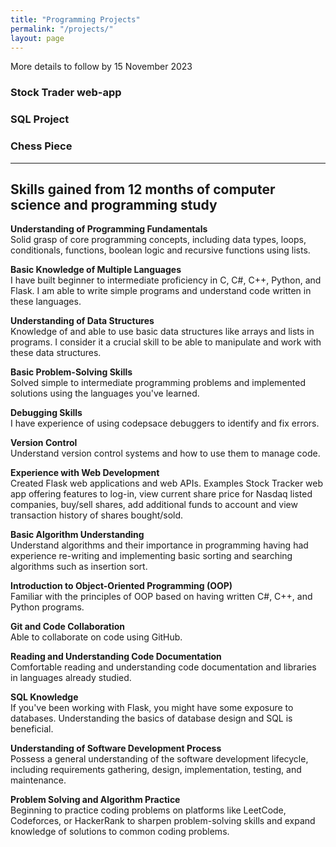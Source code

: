 ```yaml
---
title: "Programming Projects"
permalink: "/projects/"
layout: page
---
```


More details to follow by 15 November 2023

### Stock Trader web-app

  
### SQL Project
  
  
### Chess Piece 
---


## Skills gained from 12 months of computer science and programming study

**Understanding of Programming Fundamentals**   
Solid grasp of core programming concepts, including data types, loops, conditionals, functions, boolean logic and recursive functions using lists.

    
**Basic Knowledge of Multiple Languages**    
I have built beginner to intermediate proficiency in C, C#, C++, Python, and Flask. I am able to write simple programs and understand code written in these languages.   

  
**Understanding of Data Structures**    
Knowledge of and able to use basic data structures like arrays and lists in programs. I consider it a crucial skill to be able to manipulate and work with these data structures.  


**Basic Problem-Solving Skills**    
Solved simple to intermediate programming problems and implemented solutions using the languages you've learned.


**Debugging Skills**     
I have experience of using codepsace debuggers to identify and fix errors.


**Version Control**     
Understand version control systems and how to use them to manage code.


**Experience with Web Development**   
Created Flask web applications and web APIs.  Examples Stock Tracker web app offering features to log-in, view current share price for Nasdaq listed companies, buy/sell shares, add additional funds to account and view transaction history of shares bought/sold.


**Basic Algorithm Understanding**   
Understand algorithms and their importance in programming having had experience re-writing and implementing basic sorting and searching algorithms such as insertion sort.


**Introduction to Object-Oriented Programming (OOP)**   
Familiar with the principles of OOP based on having written C#, C++, and Python programs.


**Git and Code Collaboration**   
Able to collaborate on code using GitHub.


**Reading and Understanding Code Documentation**   
Comfortable reading and understanding code documentation and libraries in languages already studied.


**SQL Knowledge**   
If you've been working with Flask, you might have some exposure to databases. Understanding the basics of database design and SQL is beneficial.


**Understanding of Software Development Process**   
Possess a general understanding of the software development lifecycle, including requirements gathering, design, implementation, testing, and maintenance.


**Problem Solving and Algorithm Practice**   
Beginning to practice coding problems on platforms like LeetCode, Codeforces, or HackerRank to sharpen problem-solving skills and expand knowledge of solutions to common coding problems.





